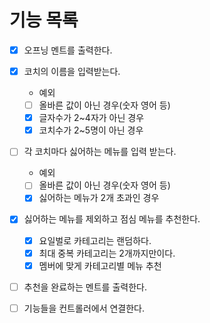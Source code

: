 # 기능 목록

- [x] 오프닝 멘트를 출력한다.
- [x] 코치의 이름을 입력받는다.

  - 예외
  - [ ] 올바른 값이 아닌 경우(숫자 영어 등)
  - [x] 글자수가 2~4자가 아닌 경우
  - [x] 코치수가 2~5명이 아닌 경우

- [ ] 각 코치마다 싫어하는 메뉴를 입력 받는다.

  - 예외
  - [ ] 올바른 값이 아닌 경우(숫자 영어 등)
  - [x] 싫어하는 메뉴가 2개 초과인 경우

- [x] 싫어하는 메뉴를 제외하고 점심 메뉴를 추천한다.

  - [x] 요일벌로 카테고리는 랜덤하다.
  - [x] 최대 중복 카테고리는 2개까지만이다.
  - [x] 멤버에 맞게 카테고리별 메뉴 추천

- [ ] 추천을 완료하는 멘트를 출력한다.

- [ ] 기능들을 컨트롤러에서 연결한다.
